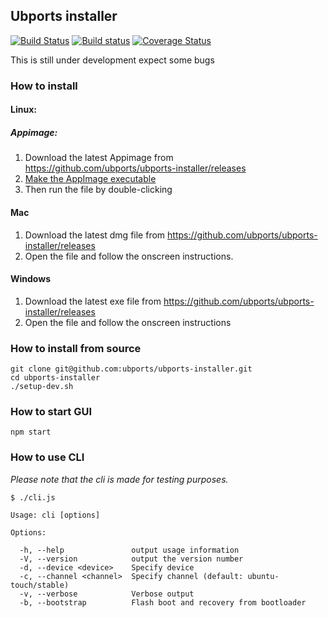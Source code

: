 ## Ubports installer

[![Build Status](https://travis-ci.org/ubports/ubports-installer.svg?branch=master)](https://travis-ci.org/ubports/ubports-installer) [![Build status](https://ci.appveyor.com/api/projects/status/cjcqxleyfeuvv28s?svg=true)](https://ci.appveyor.com/project/mariogrip/ubports-installer) [![Coverage Status](https://coveralls.io/repos/github/ubports/ubports-installer/badge.svg?branch=master)](https://coveralls.io/github/ubports/ubports-installer?branch=master)

This is still under development expect some bugs

### How to install

#### Linux:


##### Appimage:
1. Download the latest Appimage from https://github.com/ubports/ubports-installer/releases
2. [Make the AppImage executable](https://discourse.appimage.org/t/how-to-make-an-appimage-executable/80)
3. Then run the file by double-clicking


#### Mac

1. Download the latest dmg file from https://github.com/ubports/ubports-installer/releases
2. Open the file and follow the onscreen instructions.


#### Windows

1. Download the latest exe file from https://github.com/ubports/ubports-installer/releases
2. Open the file and follow the onscreen instructions


### How to install from source

```
git clone git@github.com:ubports/ubports-installer.git
cd ubports-installer
./setup-dev.sh
```

### How to start GUI

```
npm start
```

### How to use CLI

*Please note that the cli is made for testing purposes.*

```
$ ./cli.js

Usage: cli [options]

Options:

  -h, --help               output usage information
  -V, --version            output the version number
  -d, --device <device>    Specify device
  -c, --channel <channel>  Specify channel (default: ubuntu-touch/stable)
  -v, --verbose            Verbose output
  -b, --bootstrap          Flash boot and recovery from bootloader
```
